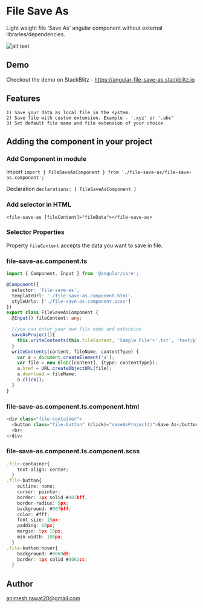 # File Save As

Light weight file 'Save As' angular component without external libraries/dependencies.

![alt text](img/stopwatch.png)

## Demo

Checkout the demo on StackBlitz - https://angular-file-save-as.stackblitz.io

## Features
```
1) Save your data as local file in the system.
2) Save file with custom extension. Example - '.xyz' or '.abc'
3) Set default file name and file extension of your choice
```

## Adding the component in your project

### Add Component in module
Import
`
import { FileSaveAsComponent } from './file-save-as/file-save-as.component';
`

Declaration
`
declarations: [
    FileSaveAsComponent
  ]
`

### Add selector in HTML
```
<file-save-as [fileContent]="fileData"></file-save-as>
```

### Selector Properties
Property `fileContent` accepts the data you want to save in file.

### file-save-as.component.ts
``` typescript
import { Component, Input } from '@angular/core';

@Component({
  selector: 'file-save-as',
  templateUrl: './file-save-as.component.html',
  styleUrls: ['./file-save-as.component.scss']
})
export class FileSaveAsComponent {
  @Input() fileContent: any;

  //you can enter your own file name and extension
  saveAsProject(){
    this.writeContents(this.fileContent, 'Sample File'+'.txt', 'text/plain');
  }
  writeContents(content, fileName, contentType) {
    var a = document.createElement('a');
    var file = new Blob([content], {type: contentType});
    a.href = URL.createObjectURL(file);
    a.download = fileName;
    a.click();
  }
}

```

### file-save-as.component.ts.component.html
``` typescript
<div class="file-container">
  <button class="file-button" (click)="saveAsProject()">Save As</button>
  <br>
</div>
```

### file-save-as.component.ts.component.scss
``` typescript
.file-container{
    text-align: center;
  }
.file-button{
    outline: none;
    cursor: pointer;
    border: 1px solid #007bff;
    border-radius: 5px;
    background: #007bff;
    color: #fff;
    font-size: 15px;
    padding: 10px;
    margin: 5px 10px;
    min-width: 100px;
  }
.file-button:hover{
    background: #0069d9;
    border: 1px solid #0062cc;
  }
```


## Author

animesh.rawat20@gmail.com
